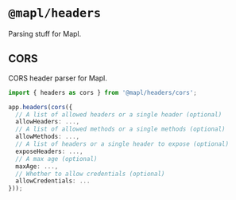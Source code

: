 # `@mapl/headers`
Parsing stuff for Mapl.

## CORS
CORS header parser for Mapl.
```ts
import { headers as cors } from '@mapl/headers/cors';

app.headers(cors({
  // A list of allowed headers or a single header (optional)
  allowHeaders: ...,
  // A list of allowed methods or a single methods (optional)
  allowMethods: ...,
  // A list of headers or a single header to expose (optional)
  exposeHeaders: ...,
  // A max age (optional)
  maxAge: ...,
  // Whether to allow credentials (optional)
  allowCredentials: ...
}));
```
